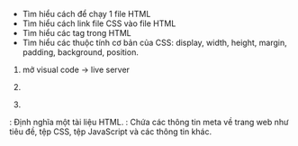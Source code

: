 - Tìm hiểu cách để chạy 1 file HTML
- Tìm hiểu cách link file CSS vào file HTML
- Tìm hiểu các tag trong HTML
- Tìm hiểu các thuộc tính cơ bản của CSS: display, width, height, margin, padding, background, position.

1. mở visual code -> live server
   
2. <head>
  <link rel="stylesheet" type="text/css" href="style.css">
</head>

3. 
<html>: Định nghĩa một tài liệu HTML.
<head>: Chứa các thông tin meta về trang web như tiêu đề, tệp CSS, tệp JavaScript và các thông tin khác.
<title>: Định nghĩa tiêu đề của trang web, hiển thị trong thanh tiêu đề của trình duyệt.
<body>: Chứa nội dung hiển thị trên trang web.
<h1> đến <h6>: Định nghĩa tiêu đề từ lớn nhất đến nhỏ nhất. <h1> là tiêu đề lớn nhất và <h6> là tiêu đề nhỏ nhất.
<p>: Định nghĩa một đoạn văn bản.
<a>: Định nghĩa một liên kết (hyperlink) đến một trang web khác.
<img>: Chèn một hình ảnh vào trang web.
<ul>: Định nghĩa một danh sách không có thứ tự.
<ol>: Định nghĩa một danh sách có thứ tự.
<li>: Định nghĩa một mục trong danh sách.
<table>: Định nghĩa một bảng.
<tr>: Định nghĩa một hàng trong bảng.
<td>: Định nghĩa một ô trong bảng.
<div>: Định nghĩa một khối phần tử không có ý nghĩa ngữ nghĩa, thường được sử dụng để nhóm các phần tử HTML lại với nhau.
<span>: Định nghĩa một phần tử văn bản nhỏ, thường được sử dụng để áp dụng CSS hoặc xử lý với JavaScript.

4.
		display: Xác định cách một phần tử được hiển thị trên trang. Các giá trị phổ biến bao gồm block (hiển thị dạng khối), inline (hiển thị dạng nội dòng), và none (ẩn phần tử).
		width: Xác định chiều rộng của một phần tử. Có thể sử dụng các giá trị như pixels (px), phần trăm (%), hoặc giá trị tự động (auto).
		height: Xác định chiều cao của một phần tử. Cũng có thể sử dụng các giá trị như pixels (px), phần trăm (%), hoặc giá trị tự động (auto).
		margin: Xác định khoảng cách giữa phần tử hiện tại và các phần tử xung quanh. Có thể định rõ các giá trị cho các cạnh riêng biệt (margin-top, margin-right, margin-bottom, margin-left) hoặc sử dụng giá trị ngắn gọn cho tất cả các cạnh.
		padding: Xác định khoảng cách giữa nội dung bên trong phần tử và ranh giới của phần tử. Cũng giống như margin, bạn có thể định rõ giá trị cho các cạnh hoặc sử dụng giá trị ngắn gọn.
		background: Xác định hình nền của một phần tử. Bạn có thể sử dụng một hình ảnh (url), màu sắc (color), hoặc kết hợp cả hai.
		position: Xác định vị trí của một phần tử trên trang. Các giá trị thông dụng bao gồm static (mặc định), relative (vị trí tương đối), absolute (vị trí tuyệt đối), và fixed (vị trí cố định).
